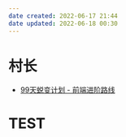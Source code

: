```yaml
---
date created: 2022-06-17 21:44
date updated: 2022-06-18 00:30
---
```


# 村长

- [99天蜕变计划 - 前端进阶路线](https://www.wolai.com/josephxia/v52Md9nQq48c7PcfEDj9N1)

# TEST
